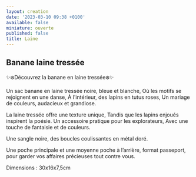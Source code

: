 ```yaml
---
layout: creation
date: '2023-03-10 09:38 +0100'
available: false
miniature: ouverte
published: false
title: Laine
---
```

## Banane laine tressée

✨❄️Découvrez la banane en laine tressée❄️✨

Un sac banane en laine tressée noire, bleue et blanche,
Où les motifs se rejoignent en une danse,
À l'intérieur, des lapins en tutus roses,
Un mariage de couleurs, audacieux et grandiose.

La laine tressée offre une texture unique,
Tandis que les lapins enjoués inspirent la poésie.
Un accessoire pratique pour les explorateurs,
Avec une touche de fantaisie et de couleurs.

Une sangle noire, des boucles coulissantes en métal doré.

Une poche principale et une moyenne poche à l’arrière, format passeport, pour garder vos affaires précieuses tout contre vous.

Dimensions : 30x16x7,5cm
